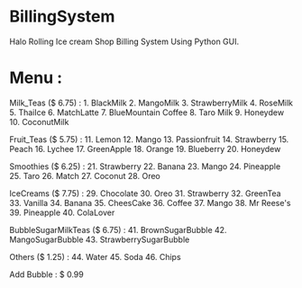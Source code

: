 # BillingSystem
Halo Rolling Ice cream Shop Billing System Using Python GUI.

# Menu :

Milk_Teas ($ 6.75) : 1. BlackMilk 2. MangoMilk 3. StrawberryMilk 4. RoseMilk 5. ThaiIce 6. MatchLatte 7. BlueMountain Coffee 8. Taro Milk 9. Honeydew 10. CoconutMilk 


Fruit_Teas ($ 5.75) : 11. Lemon 12. Mango 13. Passionfruit 14. Strawberry 15. Peach 16. Lychee 17. GreenApple 18. Orange 19. Blueberry 20. Honeydew 


Smoothies ($ 6.25) : 21. Strawberry 22. Banana 23. Mango 24. Pineapple 25. Taro 26. Match 27. Coconut 28. Oreo


IceCreams ($ 7.75) : 29. Chocolate 30. Oreo 31. Strawberry 32. GreenTea 33. Vanilla 34. Banana 35. CheesCake 36. Coffee 37. Mango 38. Mr Reese's 39. Pineapple 40. ColaLover


BubbleSugarMilkTeas ($ 6.75) : 41. BrownSugarBubble 42. MangoSugarBubble 43. StrawberrySugarBubble


Others ($ 1.25) : 44. Water 45. Soda 46. Chips

Add Bubble : $ 0.99
